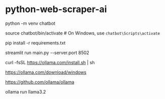 # python-web-scraper-ai

python -m venv chatbot

source chatbot/bin/activate  # On Windows, use `chatbot\Scripts\activate`

pip install -r requirements.txt

streamlit run main.py --server.port 8502

curl -fsSL https://ollama.com/install.sh | sh

https://ollama.com/download/windows

https://github.com/ollama/ollama

ollama run llama3.2